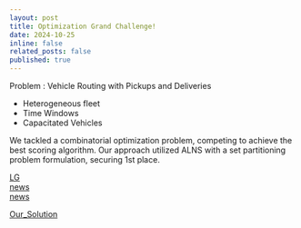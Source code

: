 ```yaml
---
layout: post
title: Optimization Grand Challenge!
date: 2024-10-25
inline: false
related_posts: false
published: true
---
```


Problem : 
Vehicle Routing with Pickups and Deliveries 
- Heterogeneous fleet
- Time Windows
- Capacitated Vehicles

We tackled a combinatorial optimization problem, competing to achieve the best scoring algorithm. Our approach utilized ALNS with a set partitioning problem formulation, securing 1st place.

[LG](https://www.lgcns.com/pr/news/61527/)  
[news](https://www.khan.co.kr/article/202410271030001)  
[news](https://biz.chosun.com/it-science/ict/2024/10/27/GEKHZYF4K5GTXEFIP5GMA52SMI/)

[Our_Solution](https://github.com/syleeKR/Optimization-Grand-Challenge-2024)